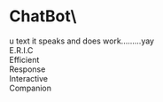 # ChatBot\
u text it speaks and does work.........yay\
E.R.I.C\
Efficient\
Response\
Interactive\
Companion
